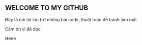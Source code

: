 ## WELCOME TO MY GITHUB

Đây là nơi tôi lưu trữ những bài code, thuật toán để tránh làm mất

Cảm ơn vì đã đọc

Hehe
